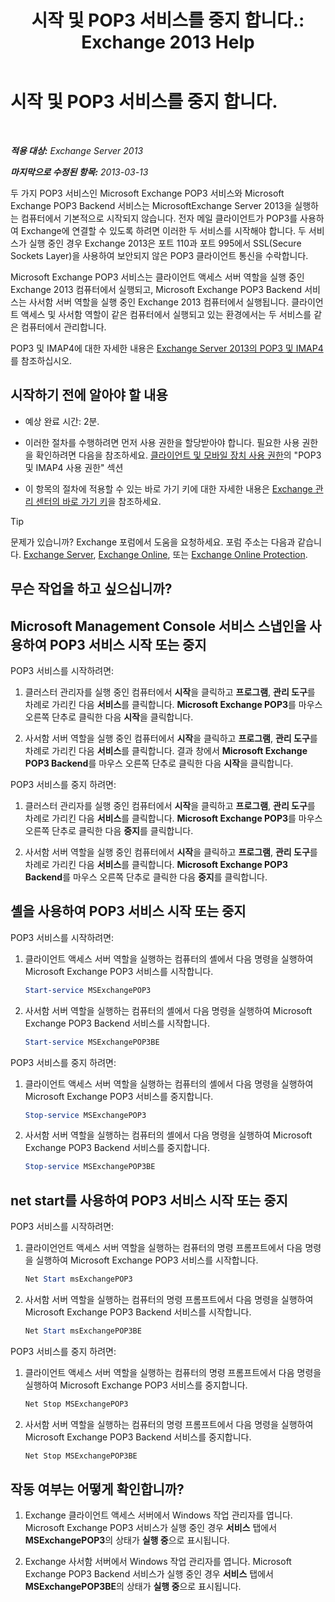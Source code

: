 ﻿---
title: '시작 및 POP3 서비스를 중지 합니다.: Exchange 2013 Help'
TOCTitle: 시작 및 POP3 서비스를 중지 합니다.
ms:assetid: 3d543921-d8c9-4d4b-99a1-82446b585ceb
ms:mtpsurl: https://technet.microsoft.com/ko-kr/library/Aa997475(v=EXCHG.150)
ms:contentKeyID: 50482919
ms.date: 05/22/2018
mtps_version: v=EXCHG.150
ms.translationtype: MT
---

# 시작 및 POP3 서비스를 중지 합니다.

 

_**적용 대상:** Exchange Server 2013_

_**마지막으로 수정된 항목:** 2013-03-13_

두 가지 POP3 서비스인 Microsoft Exchange POP3 서비스와 Microsoft Exchange POP3 Backend 서비스는 MicrosoftExchange Server 2013을 실행하는 컴퓨터에서 기본적으로 시작되지 않습니다. 전자 메일 클라이언트가 POP3를 사용하여 Exchange에 연결할 수 있도록 하려면 이러한 두 서비스를 시작해야 합니다. 두 서비스가 실행 중인 경우 Exchange 2013은 포트 110과 포트 995에서 SSL(Secure Sockets Layer)을 사용하여 보안되지 않은 POP3 클라이언트 통신을 수락합니다.

Microsoft Exchange POP3 서비스는 클라이언트 액세스 서버 역할을 실행 중인 Exchange 2013 컴퓨터에서 실행되고, Microsoft Exchange POP3 Backend 서비스는 사서함 서버 역할을 실행 중인 Exchange 2013 컴퓨터에서 실행됩니다. 클라이언트 액세스 및 사서함 역할이 같은 컴퓨터에서 실행되고 있는 환경에서는 두 서비스를 같은 컴퓨터에서 관리합니다.

POP3 및 IMAP4에 대한 자세한 내용은 [Exchange Server 2013의 POP3 및 IMAP4](pop3-and-imap4-in-exchange-server-2013-exchange-2013-help.md)를 참조하십시오.

## 시작하기 전에 알아야 할 내용

  - 예상 완료 시간: 2분.

  - 이러한 절차를 수행하려면 먼저 사용 권한을 할당받아야 합니다. 필요한 사용 권한을 확인하려면 다음을 참조하세요. [클라이언트 및 모바일 장치 사용 권한](clients-and-mobile-devices-permissions-exchange-2013-help.md)의 "POP3 및 IMAP4 사용 권한" 섹션

  - 이 항목의 절차에 적용할 수 있는 바로 가기 키에 대한 자세한 내용은 [Exchange 관리 센터의 바로 가기 키](keyboard-shortcuts-in-the-exchange-admin-center-exchange-online-protection-help.md)을 참조하세요.


> [!TIP]
> 문제가 있습니까? Exchange 포럼에서 도움을 요청하세요. 포럼 주소는 다음과 같습니다. <A href="https://go.microsoft.com/fwlink/p/?linkid=60612">Exchange Server</A>, <A href="https://go.microsoft.com/fwlink/p/?linkid=267542">Exchange Online</A>, 또는 <A href="https://go.microsoft.com/fwlink/p/?linkid=285351">Exchange Online Protection</A>.



## 무슨 작업을 하고 싶으십니까?

## Microsoft Management Console 서비스 스냅인을 사용하여 POP3 서비스 시작 또는 중지

POP3 서비스를 시작하려면:

1.  클러스터 관리자를 실행 중인 컴퓨터에서 **시작**을 클릭하고 **프로그램**, **관리 도구**를 차례로 가리킨 다음 **서비스**를 클릭합니다. **Microsoft Exchange POP3**를 마우스 오른쪽 단추로 클릭한 다음 **시작**을 클릭합니다.

2.  사서함 서버 역할을 실행 중인 컴퓨터에서 **시작**을 클릭하고 **프로그램**, **관리 도구**를 차례로 가리킨 다음 **서비스**를 클릭합니다. 결과 창에서 **Microsoft Exchange POP3 Backend**를 마우스 오른쪽 단추로 클릭한 다음 **시작**을 클릭합니다.

POP3 서비스를 중지 하려면:

1.  클러스터 관리자를 실행 중인 컴퓨터에서 **시작**을 클릭하고 **프로그램**, **관리 도구**를 차례로 가리킨 다음 **서비스**를 클릭합니다. **Microsoft Exchange POP3**를 마우스 오른쪽 단추로 클릭한 다음 **중지**를 클릭합니다.

2.  사서함 서버 역할을 실행 중인 컴퓨터에서 **시작**을 클릭하고 **프로그램**, **관리 도구**를 차례로 가리킨 다음 **서비스**를 클릭합니다. **Microsoft Exchange POP3 Backend**를 마우스 오른쪽 단추로 클릭한 다음 **중지**를 클릭합니다.

## 셸을 사용하여 POP3 서비스 시작 또는 중지

POP3 서비스를 시작하려면:

1.  클라이언트 액세스 서버 역할을 실행하는 컴퓨터의 셸에서 다음 명령을 실행하여 Microsoft Exchange POP3 서비스를 시작합니다.
    
    ```powershell
    Start-service MSExchangePOP3
    ```

2.  사서함 서버 역할을 실행하는 컴퓨터의 셸에서 다음 명령을 실행하여 Microsoft Exchange POP3 Backend 서비스를 시작합니다.
    
    ```powershell
    Start-service MSExchangePOP3BE
    ```

POP3 서비스를 중지 하려면:

1.  클라이언트 액세스 서버 역할을 실행하는 컴퓨터의 셸에서 다음 명령을 실행하여 Microsoft Exchange POP3 서비스를 중지합니다.
    
    ```powershell
    Stop-service MSExchangePOP3
    ```

2.  사서함 서버 역할을 실행하는 컴퓨터의 셸에서 다음 명령을 실행하여 Microsoft Exchange POP3 Backend 서비스를 중지합니다.
    
    ```powershell
    Stop-service MSExchangePOP3BE
    ```

## net start를 사용하여 POP3 서비스 시작 또는 중지

POP3 서비스를 시작하려면:

1.  클라이언언트 액세스 서버 역할을 실행하는 컴퓨터의 명령 프롬프트에서 다음 명령을 실행하여 Microsoft Exchange POP3 서비스를 시작합니다.
    
    ```powershell
    Net Start msExchangePOP3
    ```

2.  사서함 서버 역할을 실행하는 컴퓨터의 명령 프롬프트에서 다음 명령을 실행하여 Microsoft Exchange POP3 Backend 서비스를 시작합니다.
    
    ```powershell
    Net Start msExchangePOP3BE
    ```

POP3 서비스를 중지 하려면:

1.  클라이언트 액세스 서버 역할을 실행하는 컴퓨터의 명령 프롬프트에서 다음 명령을 실행하여 Microsoft Exchange POP3 서비스를 중지합니다.
    
    ```powershell
    Net Stop MSExchangePOP3
    ```

2.  사서함 서버 역할을 실행하는 컴퓨터의 명령 프롬프트에서 다음 명령을 실행하여 Microsoft Exchange POP3 Backend 서비스를 중지합니다.
    
    ```powershell
    Net Stop MSExchangePOP3BE
    ```

## 작동 여부는 어떻게 확인합니까?

1.  Exchange 클라이언트 액세스 서버에서 Windows 작업 관리자를 엽니다. Microsoft Exchange POP3 서비스가 실행 중인 경우 **서비스** 탭에서 **MSExchangePOP3**의 상태가 **실행 중**으로 표시됩니다.

2.  Exchange 사서함 서버에서 Windows 작업 관리자를 엽니다. Microsoft Exchange POP3 Backend 서비스가 실행 중인 경우 **서비스** 탭에서 **MSExchangePOP3BE**의 상태가 **실행 중**으로 표시됩니다.

